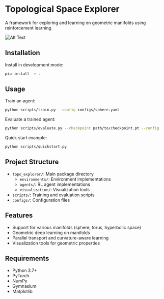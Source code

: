 # Topological Space Explorer

A framework for exploring and learning on geometric manifolds using reinforcement learning.

![Alt Text](https://media.giphy.com/media/PvYyvxkRsgsANGcPK3/giphy.gif)

## Installation

Install in development mode:
```bash
pip install -e .
```

## Usage

Train an agent:
```bash
python scripts/train.py --config configs/sphere.yaml
```

Evaluate a trained agent:
```bash
python scripts/evaluate.py --checkpoint path/to/checkpoint.pt --config configs/sphere.yaml
```

Quick start example:
```bash
python scripts/quickstart.py
```

## Project Structure

- `topo_explorer/`: Main package directory
  - `environments/`: Environment implementations
  - `agents/`: RL agent implementations
  - `visualization/`: Visualization tools
- `scripts/`: Training and evaluation scripts
- `configs/`: Configuration files

## Features

- Support for various manifolds (sphere, torus, hyperbolic space)
- Geometric deep learning on manifolds
- Parallel transport and curvature-aware learning
- Visualization tools for geometric properties

## Requirements

- Python 3.7+
- PyTorch
- NumPy
- Gymnasium
- Matplotlib
